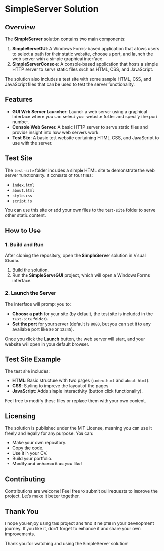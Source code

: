 # SimpleServer Solution

## Overview
The **SimpleServer** solution contains two main components:
1. **SimpleServeGUI**: A Windows Forms-based application that allows users to select a path for their static website, choose a port, and launch the web server with a simple graphical interface.
2. **SimpleServerConsole**: A console-based application that hosts a simple HTTP server to serve static files such as HTML, CSS, and JavaScript.

The solution also includes a test site with some sample HTML, CSS, and JavaScript files that can be used to test the server functionality.

## Features
- **GUI Web Server Launcher**: Launch a web server using a graphical interface where you can select your website folder and specify the port number.
- **Console Web Server**: A basic HTTP server to serve static files and provide insight into how web servers work.
- **Test Site**: A basic test website containing HTML, CSS, and JavaScript to use with the server.

## Test Site
The `test-site` folder includes a simple HTML site to demonstrate the web server functionality. It consists of four files:
- `index.html`
- `about.html`
- `style.css`
- `script.js`

You can use this site or add your own files to the `test-site` folder to serve other static content.

## How to Use
### 1. Build and Run
After cloning the repository, open the **SimpleServer** solution in Visual Studio.

1. Build the solution.
2. Run the **SimpleServeGUI** project, which will open a Windows Forms interface.

### 2. Launch the Server
The interface will prompt you to:
- **Choose a path** for your site (by default, the test site is included in the `test-site` folder).
- **Set the port** for your server (default is `8080`, but you can set it to any available port like `80` or `12345`).

Once you click the **Launch** button, the web server will start, and your website will open in your default browser.

## Test Site Example
The test site includes:
- **HTML**: Basic structure with two pages (`index.html` and `about.html`).
- **CSS**: Styling to improve the layout of the pages.
- **JavaScript**: Adds simple interactivity (button click functionality).

Feel free to modify these files or replace them with your own content.

## Licensing
The solution is published under the MIT License, meaning you can use it freely and legally for any purpose. You can:
- Make your own repository.
- Copy the code.
- Use it in your CV.
- Build your portfolio.
- Modify and enhance it as you like!

## Contributing
Contributions are welcome! Feel free to submit pull requests to improve the project. Let’s make it better together.

## Thank You
I hope you enjoy using this project and find it helpful in your development journey. If you like it, don't forget to enhance it and share your own improvements.

Thank you for watching and using the SimpleServer solution!
